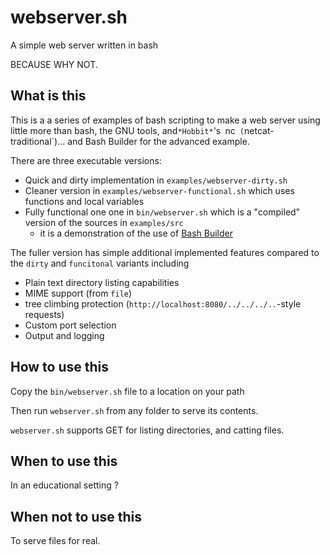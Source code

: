 # webserver.sh

A simple web server written in bash

BECAUSE WHY NOT.

## What is this

This is a a series of examples of bash scripting to make a web server using little more than bash, the GNU tools, and`*Hobbit*`'s` `nc` (`netcat-traditional`)... and Bash Builder for the advanced example.

There are three executable versions:

* Quick and dirty implementation in `examples/webserver-dirty.sh`
* Cleaner version in `examples/webserver-functional.sh` which uses functions and local variables
* Fully functional one one in `bin/webserver.sh` which is a "compiled" version of the sources in `examples/src`
	* it is a demonstration of the use of [Bash Builder](https://github.com/taikedz/bash-builder)

The fuller version has simple additional implemented features compared to the `dirty` and `funcitonal` variants including

* Plain text directory listing capabilities
* MIME support (from `file`)
* tree climbing protection (`http://localhost:8080/../../../..`-style requests)
* Custom port selection
* Output and logging

## How to use this

Copy the `bin/webserver.sh` file to a location on your path

Then run `webserver.sh` from any folder to serve its contents.

`webserver.sh` supports GET for listing directories, and catting files.

## When to use this

In an educational setting ?

## When not to use this

To serve files for real.
